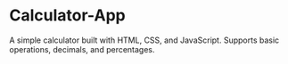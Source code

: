 # Calculator-App
A simple calculator built with HTML, CSS, and JavaScript. Supports basic operations, decimals, and percentages.
